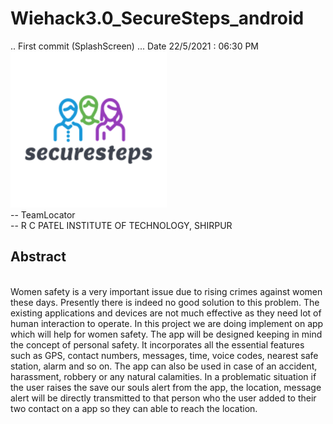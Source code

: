 # Wiehack3.0_SecureSteps_android
.. First commit (SplashScreen) ... Date 22/5/2021 : 06:30 PM
<br>
![](app/src/main/res/drawable/splash_logo.png)
<br>
-- TeamLocator
<br>
-- R C PATEL INSTITUTE OF TECHNOLOGY, SHIRPUR
<br>
<h2>Abstract</h2>
<br>
Women safety is a very important issue due to rising crimes against women these days. 
Presently there is indeed no good solution to this problem. The existing applications and 
devices are not much effective as they need lot of human interaction to operate. In this project 
we are doing implement on app which will help for women safety. The app will be designed 
keeping in mind the concept of personal safety. It incorporates all the essential features such 
as GPS, contact numbers, messages, time, voice codes, nearest safe station, alarm and so 
on. The app can also be used in case of an accident, harassment, robbery or any natural 
calamities. In a problematic situation if the user raises the save our souls alert from the app, 
the location, message alert will be directly transmitted to that person who the user added to 
their two contact on a app so they can able to reach the location.

